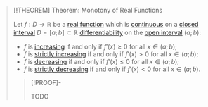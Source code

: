 >[!THEOREM] Theorem: Monotony of Real Functions
>
>Let $f: D \to \mathbb{R}$ be a [real function](../Real%20Function.md) which is [continuous](../Continuity/Continuity%20of%20Real%20Functions.md) on a [closed interval](../../../../../Set%20Theory/Ordering/Intervals.md) $D = [a;b] \subset \mathbb{R}$ [differentiability](../Differentiation/Differentiability%20of%20Real%20Functions.md) on the [open interval](../../../../../Set%20Theory/Ordering/Intervals.md) $(a;b)$:
>- $f$ is [increasing](Monotony%20of%20Real-Valued%20Functions.md) if and only if $f'(x) \ge 0$ for all $x \in (a;b)$;
>- $f$ is [strictly increasing](Monotony%20of%20Real-Valued%20Functions.md) if and only if $f'(x) \gt 0$ for all $x \in (a;b)$;
>- $f$ is [decreasing](Monotony%20of%20Real-Valued%20Functions.md) if and only if $f'(x) \le 0$ for all $x \in (a;b)$;
>- $f$ is [strictly decreasing](Monotony%20of%20Real-Valued%20Functions.md) if and only if $f'(x) \lt 0$ for all $x \in (a;b)$.
>
>>[!PROOF]-
>>
>>TODO
>>
>